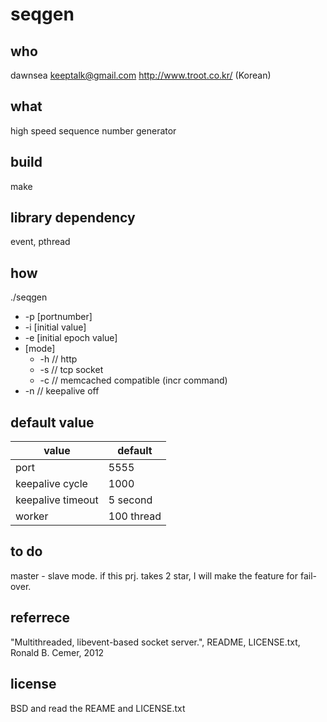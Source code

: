 # seqgen

## who
dawnsea
keeptalk@gmail.com
http://www.troot.co.kr/ (Korean)

## what
high speed sequence number generator

## build
make

## library dependency
event, pthread

## how
./seqgen
  + -p [portnumber]
  + -i [initial value]
  + -e [initial epoch value]
  + [mode]
	  + -h // http
	  + -s // tcp socket
	  + -c // memcached compatible (incr command)
  + -n // keepalive off

## default value

|value | default |
|-----|-----|
|port | 5555 |
|keepalive cycle | 1000|
|keepalive timeout | 5 second |
|worker | 100 thread |

## to do

master - slave mode.
if this prj. takes 2 star, I will make the feature for fail-over.

## referrece
"Multithreaded, libevent-based socket server.", README, LICENSE.txt, Ronald B. Cemer, 2012

## license

BSD and read the REAME and LICENSE.txt
